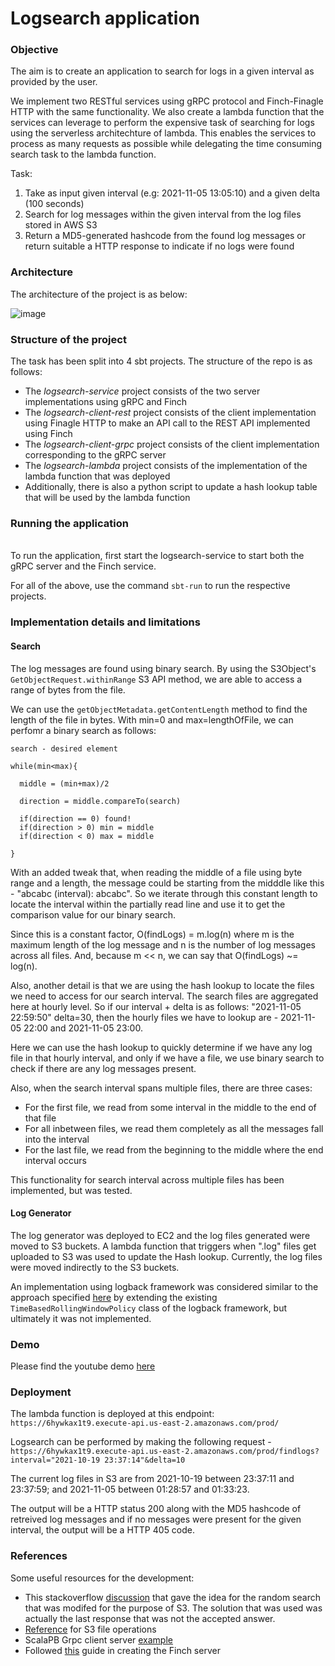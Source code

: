 # Logsearch application

### Objective
The aim is to create an application to search for logs in a given interval as provided by the user.

We implement two RESTful services using gRPC protocol and Finch-Finagle HTTP with the same functionality. We also create a lambda function that the services can leverage to perform the expensive task of searching for logs using the serverless architechture of lambda. This enables the services to process as many requests as possible while delegating the time consuming search task to the lambda function.

Task:

1. Take as input given interval (e.g: 2021-11-05 13:05:10) and a given delta (100 seconds)
2. Search for log messages within the given interval from the log files stored in AWS S3
3. Return a MD5-generated hashcode from the found log messages or return suitable a HTTP response to indicate if no logs were found

### Architecture

The architecture of the project is as below:

![image](https://user-images.githubusercontent.com/33444577/140598535-1e679802-8a8f-45d9-aaad-ab0add75c3e5.png)

### Structure of the project

The task has been split into 4 sbt projects. The structure of the repo is as follows:
* The *logsearch-service* project consists of the two server implementations using gRPC and Finch
* The *logsearch-client-rest* project consists of the client implementation using Finagle HTTP to make an API call to the REST API implemented using Finch
* The *logsearch-client-grpc* project consists of the client implementation corresponding to the gRPC server
* The *logsearch-lambda* project consists of the implementation of the lambda function that was deployed
* Additionally, there is also a python script to update a hash lookup table that will be used by the lambda function

### Running the application
\
To run the application, first start the logsearch-service to start both the gRPC server and the Finch service. 

For all of the above, use the command `sbt-run` to run the respective projects.

### Implementation details and limitations

#### Search

The log messages are found using binary search. By using the S3Object's `GetObjectRequest.withinRange` S3 API method, we are able to access a range of bytes from the file.

We can use the `getObjectMetadata.getContentLength` method to find the length of the file in bytes. With min=0 and max=lengthOfFile, we can perfomr a binary search as follows:

```
search - desired element

while(min<max){

  middle = (min+max)/2

  direction = middle.compareTo(search)

  if(direction == 0) found!
  if(direction > 0) min = middle
  if(direction < 0) max = middle
  
}
```

With an added tweak that, when reading the middle of a file using byte range and a length, the message could be starting from the midddle like this - "abcabc (interval): abcabc". So we iterate through this constant length to locate the interval within the partially read line and use it to get the comparison value for our binary search.

Since this is a constant factor, O(findLogs) = m.log(n) where m is the maximum length of the log message and n is the number of log messages across all files. And, because m << n, we can say that O(findLogs) ~= log(n).

Also, another detail is that we are using the hash lookup to locate the files we need to access for our search interval. The search files are aggregated here at hourly level. So if our interval + delta is as follows: "2021-11-05 22:59:50" delta=30, then the hourly files we have to lookup are - 2021-11-05 22:00 and 2021-11-05 23:00.

Here we can use the hash lookup to quickly determine if we have any log file in that hourly interval, and only if we have a file, we use binary search to check if there are any log messages present.

Also, when the search interval spans multiple files, there are three cases:

* For the first file, we read from some interval in the middle to the end of that file
* For all inbetween files, we read them completely as all the messages fall into the interval
* For the last file, we read from the beginning to the middle where the end interval occurs

This functionality for search interval across multiple files has been implemented, but was tested.

#### Log Generator

The log generator was deployed to EC2 and the log files generated were moved to S3 buckets. A lambda function that triggers when ".log" files get uploaded to S3 was used to update the Hash lookup. Currently, the log files were moved indirectly to the S3 buckets.

An implementation using logback framework was considered similar to the approach specified [here](https://github.com/mweagle/Logpig) by extending the existing `TimeBasedRollingWindowPolicy` class of the logback framework, but ultimately it was not implemented.

### Demo
Please find the youtube demo [here](https://www.youtube.com/watch?v=mnjlwxpp39I&feature=youtu.be)

### Deployment

The lambda function is deployed at this endpoint: `https://6hywkax1t9.execute-api.us-east-2.amazonaws.com/prod/`

Logsearch can be performed by making the following request - `https://6hywkax1t9.execute-api.us-east-2.amazonaws.com/prod/findlogs?interval="2021-10-19 23:37:14"&delta=10`

The current log files in S3 are from 2021-10-19 between 23:37:11 and 23:37:59; and 2021-11-05 between 01:28:57 and 01:33:23.

The output will be a HTTP status 200 along with the MD5 hashcode of retreived log messages and if no messages were present for the given interval, the output will be a HTTP 405 code.

### References

Some useful resources for the development:

* This stackoverflow [discussion](https://stackoverflow.com/questions/10010151/how-to-perform-a-binary-search-of-a-text-file) that gave the idea for the random search that was modifed for the purpose of S3. The solution that was used was actually the last response that was not the accepted answer.
* [Reference](https://docs.aws.amazon.com/code-samples/latest/catalog/java-s3-src-main-java-aws-example-s3-GetObject2.java.html) for S3 file operations
* ScalaPB Grpc client server [example](https://scalapb.github.io/docs/getting-started)
* Followed [this](https://www.baeldung.com/scala/finch-rest-apis) guide in creating the Finch server
